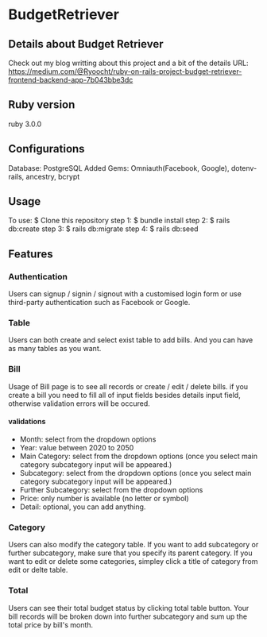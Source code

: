 # BudgetRetriever
## Details about Budget Retriever
Check out my blog writting about this project and a bit of the details
URL: https://medium.com/@Ryoocht/ruby-on-rails-project-budget-retriever-frontend-backend-app-7b043bbe3dc

## Ruby version
ruby 3.0.0

## Configurations
Database: PostgreSQL
Added Gems: Omniauth(Facebook, Google), dotenv-rails, ancestry, bcrypt

## Usage
To use: $ Clone this repository
step 1: $ bundle install
step 2: $ rails db:create
step 3: $ rails db:migrate
step 4: $ rails db:seed

## Features
### Authentication
Users can signup / signin / signout with a customised login form or use third-party authentication such as Facebook or Google.
### Table
Users can both create and select exist table to add bills. And you can have as many tables as you want.
### Bill
Usage of Bill page is to see all records or create / edit / delete bills.
if you create a bill you need to fill all of input fields besides details input field, otherwise validation errors will be occured.
#### validations
* Month: select from the dropdown options
* Year: value between 2020 to 2050
* Main Category: select from the dropdown options (once you select main category subcategory input will be appeared.)
* Subcategory: select from the dropdown options (once you select main category subcategory input will be appeared.)
* Further Subcategory: select from the dropdown options
* Price: only number is available (no letter or symbol)
* Detail: optional, you can add anything.
### Category
Users can also modify the category table. If you want to add subcategory or further subcategory, make sure that you specify its parent category.
If you want to edit or delete some categories, simpley click a title of category from edit or delte table.
### Total
Users can see their total budget status by clicking total table button.
Your bill records will be broken down into further subcategory and sum up the total price by bill's month.